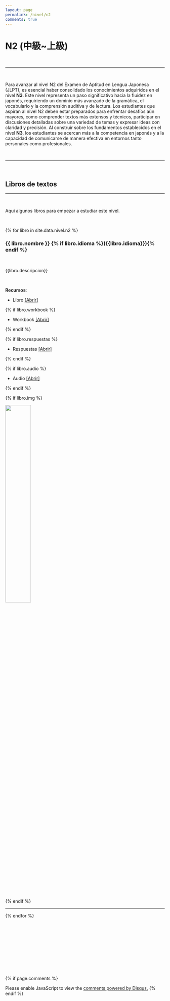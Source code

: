 ```yaml
---
layout: page
permalink: /nivel/n2
comments: true
---
```



# N2 (中級~上級)


<br>

---

<br>

Para avanzar al nivel N2 del Examen de Aptitud en Lengua Japonesa (JLPT), es esencial haber consolidado los conocimientos adquiridos en el nivel **N3**. Este nivel representa un paso significativo hacia la fluidez en japonés, requiriendo un dominio más avanzado de la gramática, el vocabulario y la comprensión auditiva y de lectura. Los estudiantes que aspiran al nivel N2 deben estar preparados para enfrentar desafíos aún mayores, como comprender textos más extensos y técnicos, participar en discusiones detalladas sobre una variedad de temas y expresar ideas con claridad y precisión. Al construir sobre los fundamentos establecidos en el nivel **N3**, los estudiantes se acercan más a la competencia en japonés y a la capacidad de comunicarse de manera efectiva en entornos tanto personales como profesionales.

<br>

---
<br>

## Libros de textos

---

<br>

Aqui algunos libros para empezar a estudiar este nivel.



<br>


{% for libro in site.data.nivel.n2 %}

### **{{ libro.nombre }}** {% if libro.idioma %}({{libro.idioma}}){% endif %}

<br>

{{libro.descripcion}}

<br>

**Recursos**:

- Libro <a href="{{ '/view/' | relative_url }}?dato={{libro.link}}" class="text-info" target="_blank">[Abrir] </a>

{% if libro.workbook %}

- Workbook <a href="{{ '/view/' | relative_url }}?dato={{libro.workbook}}" class="text-info" target="_blank">[Abrir] </a>

{% endif %}

{% if libro.respuestas %}

- Respuestas <a href="{{ '/view/' | relative_url }}?dato={{libro.respuestas}}" class="text-info" target="_blank">[Abrir] </a>

{% endif %}

{% if libro.audio %}

- Audio <a href="{{ '/view/' | relative_url }}?dato={{libro.audio}}" class="text-info" target="_blank">[Abrir] </a>

{% endif %}

{% if libro.img %}
<br>
<div class="row justify-content-center">
    <div class="col-md-6">
      <img width="40%" src="{{libro.img}}" class="img-fluid">
    </div>
</div>
{% endif %}

<br>

---

{% endfor %}

<br><br><br><br><br><br><br><br><br>

{% if page.comments %} 
<div id="disqus_thread"></div>
<script>
        /**
        *  RECOMMENDED CONFIGURATION VARIABLES: EDIT AND UNCOMMENT THE SECTION BELOW TO INSERT DYNAMIC VALUES FROM YOUR PLATFORM OR CMS.
        *  LEARN WHY DEFINING THESE VARIABLES IS IMPORTANT: https://disqus.com/admin/universalcode/#configuration-variables    */
        /*
        var disqus_config = function () {
        this.page.url = PAGE_URL;  // Replace PAGE_URL with your page's canonical URL variable
        this.page.identifier = PAGE_IDENTIFIER; // Replace PAGE_IDENTIFIER with your page's unique identifier variable
        };
        */
    var disqus_config = function () {
        this.page.url = 'https://dokugakunihongo.github.io/';
        this.page.identifier = '';
        this.page.title = '';
    };
    (function() { // DON'T EDIT BELOW THIS LINE
      var d = document, s = d.createElement('script');
      s.src = 'https://dokugaku-nihongo.disqus.com/embed.js';
      s.setAttribute('data-timestamp', +new Date());
      (d.head || d.body).appendChild(s);
      })();
  </script>
  <noscript>Please enable JavaScript to view the <a href="https://disqus.com/?ref_noscript">comments powered by Disqus.</a></noscript>
{% endif %} 